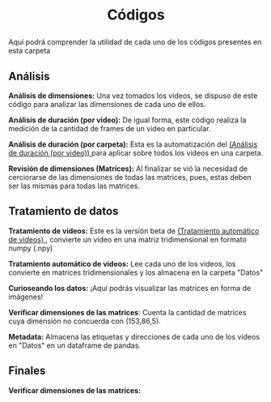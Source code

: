 # <p align='center'><b>Códigos</b></p>

Aquí podrá comprender la utilidad de cada uno de los códigos presentes en esta carpeta

## Análisis

**Análisis de dimensiones:** Una vez tomados los videos, se dispuso de este código para analizar las dimensiones de cada uno de ellos.

**Análisis de duración (por video):** De igual forma, este código realiza la medición de la cantidad de frames de un video en particular.

**Análisis de duración (por carpeta):** Esta es la automatización del <u> (Análisis de duración (por video)) </u> para aplicar sobre todos los videos en una carpeta.

**Revisión de dimensiones (Matrices):** Al finalizar se vió la necesidad de cerciorarse de las dimensiones de todas las matrices, pues, estas deben ser las mismas para todas las matrices.

## Tratamiento de datos

**Tratamiento de videos:** Este es la versión beta de <u> (Tratamiento automático de videos) </u>, convierte un video en una matriz 
tridimensional en formato numpy (.npy)

**Tratamiento automático de videos:** Lee cada uno de los videos, los convierte en matrices tridimensionales y los almacena en la carpeta "Datos"

**Curioseando los datos:** ¡Aquí podrás visualizar las matrices en forma de imágenes!

**Verificar dimensiones de las matrices**: Cuenta la cantidad de matrices cuya dimensión no concuerda con (153,86,5).

**Metadata:** Almacena las etiquetas y direcciones de cada uno de los videos en "Datos" en un dataframe de pandas.

## Finales

**Verificar dimensiones de las matrices:** 
